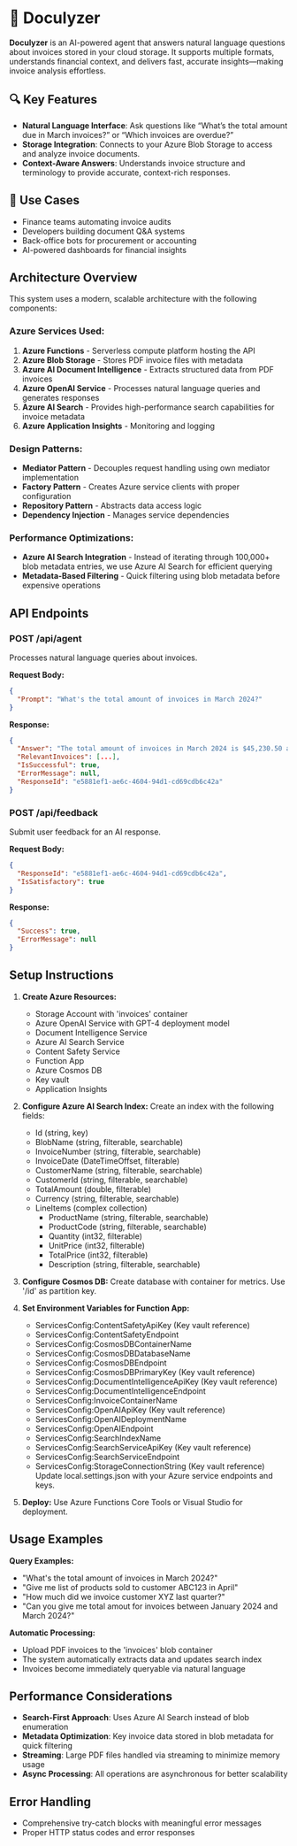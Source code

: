 # 📄 Doculyzer

**Doculyzer** is an AI-powered agent that answers natural language questions about invoices stored in your cloud storage. It supports multiple formats, understands financial context, and delivers fast, accurate insights—making invoice analysis effortless.

## 🔍 Key Features

- **Natural Language Interface**: Ask questions like “What’s the total amount due in March invoices?” or “Which invoices are overdue?”
- **Storage Integration**: Connects to your Azure Blob Storage to access and analyze invoice documents.
- **Context-Aware Answers**: Understands invoice structure and terminology to provide accurate, context-rich responses.

## 🧠 Use Cases

- Finance teams automating invoice audits
- Developers building document Q&A systems
- Back-office bots for procurement or accounting
- AI-powered dashboards for financial insights

## Architecture Overview

This system uses a modern, scalable architecture with the following components:

### Azure Services Used:
1. **Azure Functions** - Serverless compute platform hosting the API
2. **Azure Blob Storage** - Stores PDF invoice files with metadata
3. **Azure AI Document Intelligence** - Extracts structured data from PDF invoices
4. **Azure OpenAI Service** - Processes natural language queries and generates responses
5. **Azure AI Search** - Provides high-performance search capabilities for invoice metadata
6. **Azure Application Insights** - Monitoring and logging

### Design Patterns:
- **Mediator Pattern** - Decouples request handling using own mediator implementation
- **Factory Pattern** - Creates Azure service clients with proper configuration
- **Repository Pattern** - Abstracts data access logic
- **Dependency Injection** - Manages service dependencies

### Performance Optimizations:
- **Azure AI Search Integration** - Instead of iterating through 100,000+ blob metadata entries, we use Azure AI Search for efficient querying
- **Metadata-Based Filtering** - Quick filtering using blob metadata before expensive operations

## API Endpoints

### POST /api/agent
Processes natural language queries about invoices.

**Request Body:**
```json
{
  "Prompt": "What's the total amount of invoices in March 2024?"
}
```

**Response:**
```json
{
  "Answer": "The total amount of invoices in March 2024 is $45,230.50 across 23 invoices.",
  "RelevantInvoices": [...],
  "IsSuccessful": true,
  "ErrorMessage": null,
  "ResponseId": "e5881ef1-ae6c-4604-94d1-cd69cdb6c42a"
}
```

### POST /api/feedback
Submit user feedback for an AI response.

**Request Body:**
```json
{
  "ResponseId": "e5881ef1-ae6c-4604-94d1-cd69cdb6c42a",
  "IsSatisfactory": true
}
```

**Response:**
```json
{
  "Success": true,
  "ErrorMessage": null
}
```

## Setup Instructions

1. **Create Azure Resources:**
   - Storage Account with 'invoices' container
   - Azure OpenAI Service with GPT-4 deployment model
   - Document Intelligence Service
   - Azure AI Search Service
   - Content Safety Service
   - Function App
   - Azure Cosmos DB
   - Key vault
   - Application Insights

2. **Configure Azure AI Search Index:**
   Create an index with the following fields:
   - Id (string, key)
   - BlobName (string, filterable, searchable)
   - InvoiceNumber (string, filterable, searchable)
   - InvoiceDate (DateTimeOffset, filterable)
   - CustomerName (string, filterable, searchable)
   - CustomerId (string, filterable, searchable)
   - TotalAmount (double, filterable)
   - Currency (string, filterable, searchable)
   - LineItems (complex collection)
		- ProductName (string, filterable, searchable)
		- ProductCode (string, filterable, searchable)
		- Quantity (int32, filterable)
		- UnitPrice (int32, filterable)
		- TotalPrice (int32, filterable)
		- Description (string, filterable, searchable)

3. **Configure Cosmos DB:**
   Create database with container for metrics. Use '/id' as partition key.

4. **Set Environment Variables for Function App:**
   - ServicesConfig:ContentSafetyApiKey (Key vault reference)
   - ServicesConfig:ContentSafetyEndpoint
   - ServicesConfig:CosmosDBContainerName
   - ServicesConfig:CosmosDBDatabaseName
   - ServicesConfig:CosmosDBEndpoint
   - ServicesConfig:CosmosDBPrimaryKey (Key vault reference)
   - ServicesConfig:DocumentIntelligenceApiKey (Key vault reference)
   - ServicesConfig:DocumentIntelligenceEndpoint
   - ServicesConfig:InvoiceContainerName
   - ServicesConfig:OpenAIApiKey (Key vault reference)
   - ServicesConfig:OpenAIDeploymentName
   - ServicesConfig:OpenAIEndpoint
   - ServicesConfig:SearchIndexName
   - ServicesConfig:SearchServiceApiKey (Key vault reference)
   - ServicesConfig:SearchServiceEndpoint
   - ServicesConfig:StorageConnectionString (Key vault reference)
   Update local.settings.json with your Azure service endpoints and keys.

5. **Deploy:**
   Use Azure Functions Core Tools or Visual Studio for deployment.

## Usage Examples

**Query Examples:**
- "What's the total amount of invoices in March 2024?"
- "Give me list of products sold to customer ABC123 in April"
- "How much did we invoice customer XYZ last quarter?"
- "Can you give me total amout for invoices between January 2024 and March 2024?"

**Automatic Processing:**
- Upload PDF invoices to the 'invoices' blob container
- The system automatically extracts data and updates search index
- Invoices become immediately queryable via natural language

## Performance Considerations

- **Search-First Approach**: Uses Azure AI Search instead of blob enumeration
- **Metadata Optimization**: Key invoice data stored in blob metadata for quick filtering
- **Streaming**: Large PDF files handled via streaming to minimize memory usage
- **Async Processing**: All operations are asynchronous for better scalability

## Error Handling

- Comprehensive try-catch blocks with meaningful error messages
- Proper HTTP status codes and error responses